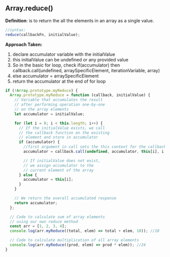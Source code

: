 ## Array.reduce()

**Definition**: is to return the all the elements in an array as a single value.

```js
//syntax:
reduce(callbackFn, initialValue);
```

<strong>Approach Taken:</strong>

1. declare accumulator variable with the initialValue
2. this initialValue can be undefined or any provided value
3. So in the basic for loop, check if(accumulator) then callback.call(undefined, arraySpecificElement, iterationVariable, array)
4. else accumulator = arraySpecificElement
5. return the accumulator at the end of for loop

```js
if (!Array.prototype.myReduce) {
  Array.prototype.myReduce = function (callback, initialValue) {
    // Variable that accumulates the result
    // after performing operation one-by-one
    // on the array elements
    let accumulator = initialValue;

    for (let i = 0; i < this.length; i++) {
      // If the initialValue exists, we call
      // the callback function on the existing
      // element and store in accumulator
      if (accumulator) {
        //first argument in call sets the this context for the callback function. undefined says that it is referred to window in non-strict mode or undefined in strict mode
        accumulator = callback.call(undefined, accumulator, this[i], i, this);

        // If initialValue does not exist,
        // we assign accumulator to the
        // current element of the array
      } else {
        accumulator = this[i];
      }
    }

    // We return the overall accumulated response
    return accumulator;
  };

  // Code to calculate sum of array elements
  // using our own reduce method
  const arr = [1, 2, 3, 4];
  console.log(arr.myReduce((total, elem) => total + elem, 10)); //10

  // Code to calculate multiplication of all array elements
  console.log(arr.myReduce((prod, elem) => prod * elem)); //24
}
```
